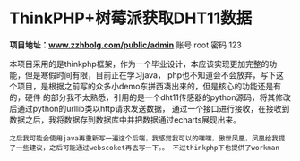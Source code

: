ThinkPHP+树莓派获取DHT11数据
===============
**项目地址：www.zzhbolg.com/public/admin**
账号 root  密码 123

本项目采用的是thinkphp框架，作为一个毕业设计，本应该实现更加完整的功能，但是寒假时间有限，目前正在学习java，
php也不知道会不会放弃，写下这个项目，是根据之前写的众多小demo东拼西凑出来的，但是核心的功能还是有的，硬件
的部分我不太熟悉，引用的是一个dht11传感器的python源码，将其修改后通过python的urllib类以http请求发送数据，
通过一个接口进行接收，在接收到数据之后，我将数据存到数据库中并把数据通过echarts展现出来。

`之后我可能会使用java再重新写一遍这个后端，我感觉我可以的嘿嘿，傲世凤凰，凤凰给我提了一些建议，之后可能通过webscoket再去写一下。。
不过thinkphp下也提供了workman`
